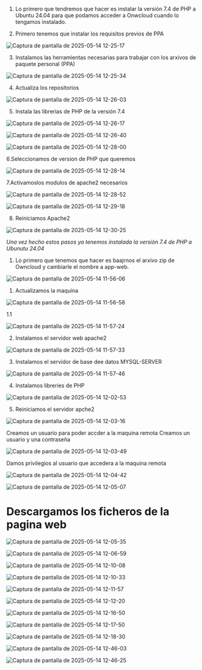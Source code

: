 1. Lo primero que tendremos que hacer es instalar la versión 7.4 de PHP a Ubuntu 24.04 para que podamos acceder a Onwcloud cuando lo tengamos instalado.

2. Primero tenemos que instalar los requisitos previos de PPA
   
![Captura de pantalla de 2025-05-14 12-25-17](https://github.com/user-attachments/assets/ff5d8138-a3d4-44f8-8fcc-0ccb8538aaa7)

3. Instalamos las herramientas necesarias para trabajar con los arxivos de paquete personal (PPA)

![Captura de pantalla de 2025-05-14 12-25-34](https://github.com/user-attachments/assets/bfe6b68f-b4ce-4124-b041-ff5fd25c2701)

4. Actualiza los repositorios

![Captura de pantalla de 2025-05-14 12-26-03](https://github.com/user-attachments/assets/fedebae0-fe74-4ca9-bad5-354a10efdd3a)

5. Instala las librerias de PHP de la versión 7.4

![Captura de pantalla de 2025-05-14 12-26-17](https://github.com/user-attachments/assets/16b6317e-039c-4f73-b26d-4b8927771b69)

![Captura de pantalla de 2025-05-14 12-26-40](https://github.com/user-attachments/assets/e7a80527-1afc-421c-a520-6cf5d346bbb0)

![Captura de pantalla de 2025-05-14 12-28-00](https://github.com/user-attachments/assets/e94725bf-61e7-4c74-9638-456c06595dca)

6.Seleccionamos de version de PHP que queremos

![Captura de pantalla de 2025-05-14 12-28-14](https://github.com/user-attachments/assets/9742a2da-e450-4efc-a6ea-ccb20f4cfb78)

7.Activamoslos modulos de apache2 necesarios

![Captura de pantalla de 2025-05-14 12-28-52](https://github.com/user-attachments/assets/60d6143d-e87b-4f68-80b8-db16e0d69d44)

![Captura de pantalla de 2025-05-14 12-29-18](https://github.com/user-attachments/assets/841331c6-51cd-4711-ad92-09878b346d16)

8. Reiniciamos Apache2

![Captura de pantalla de 2025-05-14 12-30-25](https://github.com/user-attachments/assets/dfc87327-076c-4747-beee-01f901c8f1ed)

*Una vez hecho estos pasos ya tenemos instalada la versión 7.4 de PHP a Ubunutu 24.04*



1. Lo primero que tenemos que hacer es baajrnos el arxivo zip de Owncloud y cambiarle el nombre a app-web.

![Captura de pantalla de 2025-05-14 11-56-06](https://github.com/user-attachments/assets/614fb9a4-6bac-4249-9d28-ef8dc959cb0d)

1. Actualizamos la maquina

![Captura de pantalla de 2025-05-14 11-56-58](https://github.com/user-attachments/assets/f1e9a8fb-8908-4650-9c97-cfdd7afbbe19)

1.1

![Captura de pantalla de 2025-05-14 11-57-24](https://github.com/user-attachments/assets/47f225c8-0bb3-44e2-80a3-fa1f79eeb297)

2. Instalamos el servidor web apache2

![Captura de pantalla de 2025-05-14 11-57-33](https://github.com/user-attachments/assets/eade8d86-f1f9-4dac-a89b-533105b44c2b)

3. Instalamos el servidor de base dee datos MYSQL-SERVER

![Captura de pantalla de 2025-05-14 11-57-46](https://github.com/user-attachments/assets/19685d25-9329-4d27-a658-fcea5f88d923)

4. Instalamos libreries de PHP

![Captura de pantalla de 2025-05-14 12-02-53](https://github.com/user-attachments/assets/b76d6156-f784-4d5d-bfcb-1e55887f0888)

5. Reiniciamos el servidor apche2

![Captura de pantalla de 2025-05-14 12-03-16](https://github.com/user-attachments/assets/095bab89-d921-4753-91d8-133844558d40)

Creamos un usuario para poder accder a la maquina remota
Creamos un usuario y una contraseña 

![Captura de pantalla de 2025-05-14 12-03-49](https://github.com/user-attachments/assets/63d8ab4f-9fed-42db-9e88-1883a294a608)

Damos privilegios al usuario que accedera a la maquina remota 

![Captura de pantalla de 2025-05-14 12-04-42](https://github.com/user-attachments/assets/77f57d7b-0971-4d31-9a5a-c575ced8b739)

![Captura de pantalla de 2025-05-14 12-05-07](https://github.com/user-attachments/assets/463b8127-a509-4568-8963-884bdd7af535)

# Descargamos los ficheros de la pagina web

![Captura de pantalla de 2025-05-14 12-05-35](https://github.com/user-attachments/assets/86ed9137-a3c6-4568-85a8-5526a2507a0a)

![Captura de pantalla de 2025-05-14 12-06-59](https://github.com/user-attachments/assets/18b54821-c852-417a-a1fd-7a8c0fc44001)

![Captura de pantalla de 2025-05-14 12-10-08](https://github.com/user-attachments/assets/6cb4214b-e22f-406c-930c-0c81fa6f44e5)

![Captura de pantalla de 2025-05-14 12-10-33](https://github.com/user-attachments/assets/8b1e1d61-34fa-4190-9f4b-aa6f376f2de8)

![Captura de pantalla de 2025-05-14 12-11-57](https://github.com/user-attachments/assets/30902893-0cb3-4574-9056-c5358eb79704)

![Captura de pantalla de 2025-05-14 12-12-20](https://github.com/user-attachments/assets/a38ad2a1-9736-4676-921e-444bbfbf36f9)

![Captura de pantalla de 2025-05-14 12-16-50](https://github.com/user-attachments/assets/2e10f142-7207-44de-be28-fcdf3c2f5cbe)

![Captura de pantalla de 2025-05-14 12-17-50](https://github.com/user-attachments/assets/fb8f4155-9186-49f5-80d9-b6eb9adab3cc)

![Captura de pantalla de 2025-05-14 12-18-30](https://github.com/user-attachments/assets/50a5580c-7c82-4756-8dd1-8ec9f31abcd1)

![Captura de pantalla de 2025-05-14 12-46-03](https://github.com/user-attachments/assets/31ae447b-8d4f-403b-af82-f700784ff72e)

![Captura de pantalla de 2025-05-14 12-46-25](https://github.com/user-attachments/assets/2ddbb004-1a69-4618-8d5b-6b6eb5976194)
